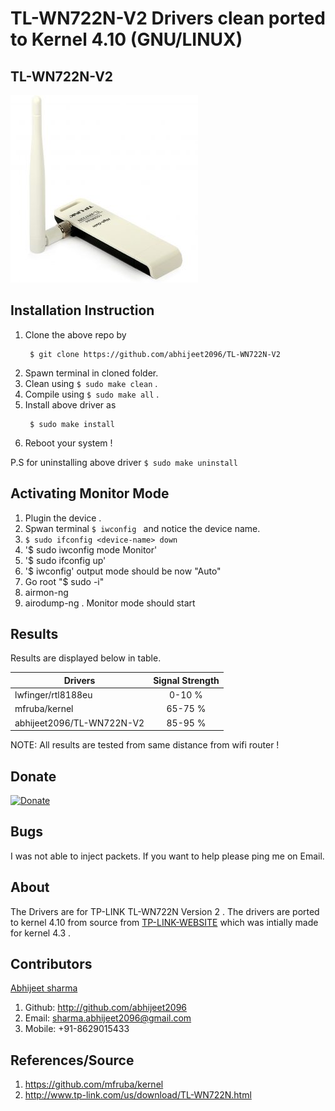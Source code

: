 # TL-WN722N-V2 Drivers clean ported to Kernel 4.10 (GNU/LINUX)

## TL-WN722N-V2

![TL-WN722N-V2](device_img.jpg?raw=true "TL-WN722N-V2")


## Installation Instruction

1. Clone the above repo by 
	```
	 $ git clone https://github.com/abhijeet2096/TL-WN722N-V2
	```
2. Spawn terminal in cloned folder.
3. Clean using `$ sudo make clean` .
4. Compile using `$ sudo make all` .
4. Install above driver as 
	```
	 $ sudo make install 
	```
5. Reboot your system !

P.S for uninstalling above driver 
	```
	 $ sudo make uninstall 
	```
## Activating Monitor Mode

 1. Plugin the device .
 2. Spwan terminal `$ iwconfig ` and notice the device name.
 3. `$ sudo ifconfig <device-name> down`
 4. '$ sudo iwconfig <device-name> mode Monitor'
 5. '$ sudo ifconfig <device-name> up'
 6. '$ iwconfig' output mode should be now "Auto"
 7. Go root "$ sudo -i"
 8. airmon-ng <device-name>
 9. airodump-ng <device-name>. Monitor mode should start

## Results
Results are displayed below in table.

| Drivers       				| Signal Strength  | 
| ------------- 				|:-------------:   | 
| lwfinger/rtl8188eu			|    0-10 %        | 
| mfruba/kernel   				|    65-75 % 	   | 
| abhijeet2096/TL-WN722N-V2   	|    85-95 %       |

NOTE: All results are tested from same distance from wifi router !

## Donate
[![Donate](https://img.shields.io/badge/Donate-PayPal-green.svg)](paypal.me/abhijeet2096)

## Bugs
 I was not able to inject packets. If you want to help please ping me on Email.

## About
The Drivers are for TP-LINK TL-WN722N Version 2 . The drivers are ported to kernel 4.10 from source from [TP-LINK-WEBSITE](http://www.tp-link.com/us/download/TL-WN722N.html) which was intially made for kernel 4.3 .

## Contributors

[Abhijeet sharma](http://students.iitmandi.ac.in/~abhijeet_sharma)
1. Github: http://github.com/abhijeet2096
2. Email: sharma.abhijeet2096@gmail.com
3. Mobile: +91-8629015433

## References/Source

1. https://github.com/mfruba/kernel
2. http://www.tp-link.com/us/download/TL-WN722N.html
